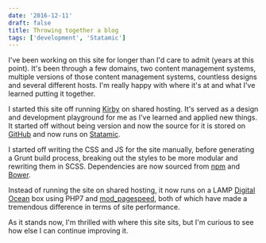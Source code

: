 ```yaml
---
date: '2016-12-11'
draft: false
title: Throwing together a blog
tags: ['development', 'Statamic']
---
```


I've been working on this site for longer than I'd care to admit (years at this point). It's been through a few domains, two content management systems, multiple versions of those content management systems, countless designs and several different hosts. I'm really happy with where it's at and what I've learned putting it together.<!-- excerpt -->

I started this site off running [Kirby](https://getkirby.com) on shared hosting. It's served as a design and development playground for me as I've learned and applied new things. It started off without being version and now the source for it is stored on [GitHub](https://github.com) and now runs on [Statamic](https://statamic.com).

I started off writing the CSS and JS for the site
manually, before generating a Grunt build process, breaking out the styles to be more modular and rewriting them in SCSS. Dependencies are now sourced from [npm](http://npmjs.com) and [Bower](https://bower.io).

Instead of running the site on shared hosting, it now runs on a LAMP [Digital Ocean](https://m.do.co/c/3635bf99aee2) box using PHP7 and [mod_pagespeed](https://github.com/pagespeed/mod_pagespeed), both of which have made a tremendous difference in terms of site performance.

As it stands now, I'm thrilled with where this site sits, but I'm curious to see how else I can continue improving it.

